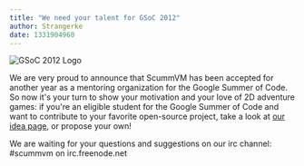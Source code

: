 ```yaml
---
title: "We need your talent for GSoC 2012"
author: Strangerke
date: 1331904960
---
```


![GSoC 2012 Logo](/data/news/GSOC_12_logo.png)

We are very proud to announce that ScummVM has been accepted for another year as a mentoring organization for the Google Summer of Code. So now it's your turn to show your motivation and your love of 2D adventure games: if you're an eligible student for the Google Summer of Code and want to contribute to your favorite open-source project, take a look at [our idea page](http://wiki.scummvm.org/index.php/GSoC_Ideas), or propose your own!

We are waiting for your questions and suggestions on our irc channel: #scummvm on irc.freenode.net

